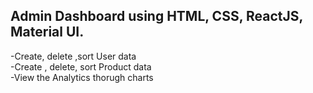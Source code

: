 ## Admin Dashboard using HTML, CSS, ReactJS, Material UI. <br /> 
-Create, delete ,sort User data <br /> 
-Create , delete, sort Product data <br /> 
-View the Analytics thorugh charts  
